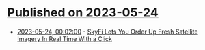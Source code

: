 # [Published on 2023-05-24](index.md)

* [2023-05-24, 00:02:00](https://tech.slashdot.org/story/23/05/23/2145232/skyfi-lets-you-order-up-fresh-satellite-imagery-in-real-time-with-a-click?utm_source=rss1.0mainlinkanon&utm_medium=feed) - [SkyFi Lets You Order Up Fresh Satellite Imagery In Real Time With a Click](https://tech.slashdot.org/story/23/05/23/2145232/skyfi-lets-you-order-up-fresh-satellite-imagery-in-real-time-with-a-click?utm_source=rss1.0mainlinkanon&utm_medium=feed)
